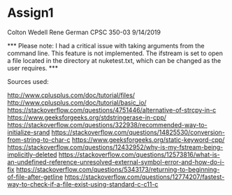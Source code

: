 # Assign1

Colton Wedell
Rene German
CPSC 350-03
9/14/2019

*** Please note: I had a critical issue with taking arguments from the command line. This feature is not implemented. The ifstream is set to open a file located in the directory at nuketest.txt, which can be changed as the user requires. ***

Sources used:

http://www.cplusplus.com/doc/tutorial/files/
http://www.cplusplus.com/doc/tutorial/basic_io/
https://stackoverflow.com/questions/4751446/alternative-of-strcpy-in-c
https://www.geeksforgeeks.org/stdstringerase-in-cpp/
https://stackoverflow.com/questions/322938/recommended-way-to-initialize-srand
https://stackoverflow.com/questions/14825530/conversion-from-string-to-char-c
https://www.geeksforgeeks.org/static-keyword-cpp/
https://stackoverflow.com/questions/12432952/why-is-my-fstream-being-implicitly-deleted
https://stackoverflow.com/questions/12573816/what-is-an-undefined-reference-unresolved-external-symbol-error-and-how-do-i-fix
https://stackoverflow.com/questions/5343173/returning-to-beginning-of-file-after-getline
https://stackoverflow.com/questions/12774207/fastest-way-to-check-if-a-file-exist-using-standard-c-c11-c
